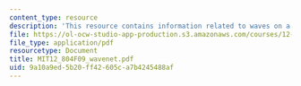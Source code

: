 ```yaml
---
content_type: resource
description: 'This resource contains information related to waves on a PV front. '
file: https://ol-ocw-studio-app-production.s3.amazonaws.com/courses/12-804-large-scale-flow-dynamics-lab-fall-2009/9a10a9ed5b20ff42605ca7b4245488af_MIT12_804F09_wavenet.pdf
file_type: application/pdf
resourcetype: Document
title: MIT12_804F09_wavenet.pdf
uid: 9a10a9ed-5b20-ff42-605c-a7b4245488af
---
```

